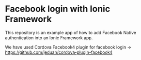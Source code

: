 # Facebook login with Ionic Framework

This repository is an example app of how to add Facebook Native authentication into an Ionic Framework app.

We have used Cordova Facebook4 plugin for facebook login -> https://github.com/jeduan/cordova-plugin-facebook4
